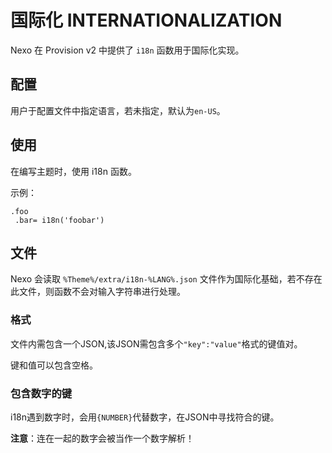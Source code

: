 # 国际化 INTERNATIONALIZATION

Nexo 在 Provision v2 中提供了 `i18n` 函数用于国际化实现。

## 配置

用户于配置文件中指定语言，若未指定，默认为`en-US`。

## 使用

在编写主题时，使用 i18n 函数。

示例：

```pug
.foo
 .bar= i18n('foobar')
```

## 文件

Nexo 会读取 `%Theme%/extra/i18n-%LANG%.json` 文件作为国际化基础，若不存在此文件，则函数不会对输入字符串进行处理。

### 格式

文件内需包含一个JSON,该JSON需包含多个`"key":"value"`格式的键值对。

键和值可以包含空格。

### 包含数字的键

i18n遇到数字时，会用`{NUMBER}`代替数字，在JSON中寻找符合的键。

**注意**：连在一起的数字会被当作一个数字解析！

